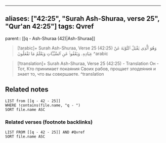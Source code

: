 
---
aliases: ["42:25", "Surah Ash-Shuraa, verse 25", "Qur'an 42:25"]
tags: Qvref
---

parent:: [[q - Ash-Shuraa (42)|Ash-Shuraa]]

> [!arabic]+ Surah Ash-Shuraa, Verse 25 (42:25)
> <span class="quran-arabic">وَهُوَ ٱلَّذِى يَقْبَلُ ٱلتَّوْبَةَ عَنْ عِبَادِهِۦ وَيَعْفُوا۟ عَنِ ٱلسَّيِّـَٔاتِ وَيَعْلَمُ مَا تَفْعَلُونَ</span>
^arabic

> [!translation]+ Surah Ash-Shuraa, Verse 25 (42:25) - Translation
> Он - Тот, Кто принимает покаяния Своих рабов, прощает злодеяния и знает то, что вы совершаете.
^translation



## Related notes
```dataview
LIST from [[q - 42 - 25]]
WHERE !contains(file.name, "q - ")
SORT file.name ASC
```

### Related verses (footnote backlinks)
```dataview
LIST FROM [[q - 42 - 25]] AND #Qvref
SORT file.name ASC
```

